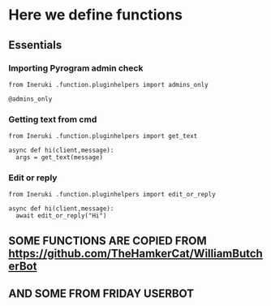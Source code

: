 # Here we define functions

## Essentials
### Importing Pyrogram admin check
```python3
from Ineruki .function.pluginhelpers import admins_only

@admins_only
```

### Getting text from cmd
```python3
from Ineruki .function.pluginhelpers import get_text

async def hi(client,message):
  args = get_text(message)
```

### Edit or reply
```python3
from Ineruki .function.pluginhelpers import edit_or_reply

async def hi(client,message):
  await edit_or_reply("Hi")
```
## SOME FUNCTIONS ARE COPIED FROM https://github.com/TheHamkerCat/WilliamButcherBot
## AND SOME FROM FRIDAY USERBOT
